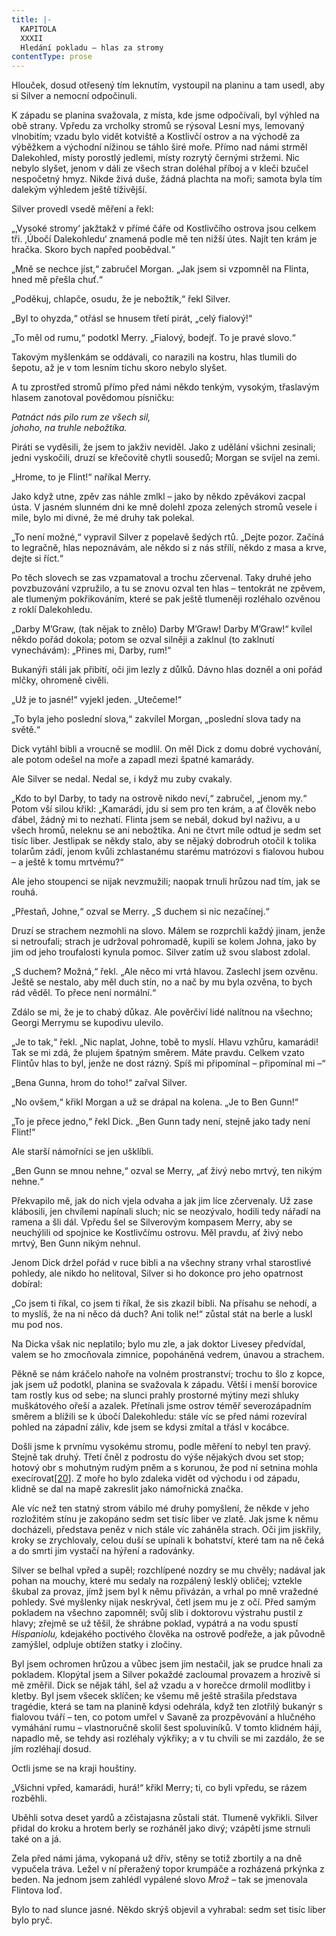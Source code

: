```yaml
---
title: |-
  KAPITOLA
  XXXII
  Hledání pokladu – hlas za stromy
contentType: prose
---
```


Hlouček, dosud otřesený tím leknutím, vystoupil na planinu a tam usedl, aby si Silver a nemocní odpočinuli.

K západu se planina svažovala, z místa, kde jsme odpočívali, byl výhled na obě strany. Vpředu za vrcholky stromů se rýsoval Lesní mys, lemovaný vlnobitím; vzadu bylo vidět kotviště a Kostlivčí ostrov a na východě za výběžkem a východní nížinou se táhlo širé moře. Přímo nad námi strměl Dalekohled, místy porostlý jedlemi, místy rozrytý černými stržemi. Nic nebylo slyšet, jenom v dáli ze všech stran doléhal příboj a v kleči bzučel nespočetný hmyz. Nikde živá duše, žádná plachta na moři; samota byla tím dalekým výhledem ještě tíživější.

Silver provedl vsedě měření a řekl:

„‚Vysoké stromy‘ jakžtakž v přímé čáře od Kostlivčího ostrova jsou celkem tři. ‚Úbočí Dalekohledu‘ znamená podle mě ten nižší útes. Najít ten krám je hračka. Skoro bych napřed poobědval.“

„Mně se nechce jíst,“ zabručel Morgan. „Jak jsem si vzpomněl na Flinta, hned mě přešla chuť.“

„Poděkuj, chlapče, osudu, že je nebožtík,“ řekl Silver.

„Byl to ohyzda,“ otřásl se hnusem třetí pirát, „celý fialový!“

„To měl od rumu,“ podotkl Merry. „Fialový, bodejť. To je pravé slovo.“

Takovým myšlenkám se oddávali, co narazili na kostru, hlas tlumili do šepotu, až je v tom lesním tichu skoro nebylo slyšet.

A tu zprostřed stromů přímo před námi někdo tenkým, vysokým, třaslavým hlasem zanotoval povědomou písničku:

_Patnáct nás pilo rum ze všech sil,  
johoho, na truhle nebožtíka._

Piráti se vyděsili, že jsem to jakživ neviděl. Jako z udělání všichni zesinali; jedni vyskočili, druzí se křečovitě chytli sousedů; Morgan se svíjel na zemi.

„Hrome, to je Flint!“ naříkal Merry.

Jako když utne, zpěv zas náhle zmlkl – jako by někdo zpěvákovi zacpal ústa. V jasném slunném dni ke mně dolehl zpoza zelených stromů vesele i mile, bylo mi divné, že mé druhy tak polekal.

„To není možné,“ vypravil Silver z popelavě šedých rtů. „Dejte pozor. Začíná to legračně, hlas nepoznávám, ale někdo si z nás střílí, někdo z masa a krve, dejte si říct.“

Po těch slovech se zas vzpamatoval a trochu zčervenal. Taky druhé jeho povzbuzování vzpružilo, a tu se znovu ozval ten hlas – tentokrát ne zpěvem, ale tlumeným pokřikováním, které se pak ještě tlumeněji rozléhalo ozvěnou z roklí Dalekohledu.

„Darby M’Graw, (tak nějak to znělo) Darby M’Graw! Darby M’Graw!“ kvílel někdo pořád dokola; potom se ozval silněji a zaklnul (to zaklnutí vynechávám): „Přines mi, Darby, rum!“

Bukanýři stáli jak přibití, oči jim lezly z důlků. Dávno hlas dozněl a oni pořád mlčky, ohromeně civěli.

„Už je to jasné!“ vyjekl jeden. „Utečeme!“

„To byla jeho poslední slova,“ zakvílel Morgan, „poslední slova tady na světě.“

Dick vytáhl bibli a vroucně se modlil. On měl Dick z domu dobré vychování, ale potom odešel na moře a zapadl mezi špatné kamarády.

Ale Silver se nedal. Nedal se, i když mu zuby cvakaly.

„Kdo to byl Darby, to tady na ostrově nikdo neví,“ zabručel, „jenom my.“ Potom vší silou křikl: „Kamarádi, jdu si sem pro ten krám, a ať člověk nebo ďábel, žádný mi to nezhatí. Flinta jsem se nebál, dokud byl naživu, a u všech hromů, neleknu se ani nebožtíka. Ani ne čtvrt míle odtud je sedm set tisíc liber. Jestlipak se někdy stalo, aby se nějaký dobrodruh otočil k tolika tolarům zádí, jenom kvůli zchlastanému starému matrózovi s fialovou hubou – a ještě k tomu mrtvému?“

Ale jeho stoupenci se nijak nevzmužili; naopak trnuli hrůzou nad tím, jak se rouhá.

„Přestaň, Johne,“ ozval se Merry. „S duchem si nic nezačínej.“

Druzí se strachem nezmohli na slovo. Málem se rozprchli každý jinam, jenže si netroufali; strach je udržoval pohromadě, kupili se kolem Johna, jako by jim od jeho troufalosti kynula pomoc. Silver zatím už svou slabost zdolal.

„S duchem? Možná,“ řekl. „Ale něco mi vrtá hlavou. Zaslechl jsem ozvěnu. Ještě se nestalo, aby měl duch stín, no a nač by mu byla ozvěna, to bych rád věděl. To přece není normální.“

Zdálo se mi, že je to chabý důkaz. Ale pověrčiví lidé nalítnou na všechno; Georgi Merrymu se kupodivu ulevilo.

„Je to tak,“ řekl. „Nic naplat, Johne, tobě to myslí. Hlavu vzhůru, kamarádi! Tak se mi zdá, že plujem špatným směrem. Máte pravdu. Celkem vzato Flintův hlas to byl, jenže ne dost rázný. Spíš mi připomínal – připomínal mi –“

„Bena Gunna, hrom do toho!“ zařval Silver.

„No ovšem,“ křikl Morgan a už se drápal na kolena. „Je to Ben Gunn!“

„To je přece jedno,“ řekl Dick. „Ben Gunn tady není, stejně jako tady není Flint!“

Ale starší námořníci se jen ušklíbli.

„Ben Gunn se mnou nehne,“ ozval se Merry, „ať živý nebo mrtvý, ten nikým nehne.“

Překvapilo mě, jak do nich vjela odvaha a jak jim líce zčervenaly. Už zase klábosili, jen chvílemi napínali sluch; nic se neozývalo, hodili tedy nářadí na ramena a šli dál. Vpředu šel se Silverovým kompasem Merry, aby se neuchýlili od spojnice ke Kostlivčímu ostrovu. Měl pravdu, ať živý nebo mrtvý, Ben Gunn nikým nehnul.

Jenom Dick držel pořád v ruce bibli a na všechny strany vrhal starostlivé pohledy, ale nikdo ho nelitoval, Silver si ho dokonce pro jeho opatrnost dobíral:

„Co jsem ti říkal, co jsem ti říkal, že sis zkazil bibli. Na přísahu se nehodí, a to myslíš, že na ni něco dá duch? Ani tolik ne!“ zůstal stát na berle a luskl mu pod nos.

Na Dicka však nic neplatilo; bylo mu zle, a jak doktor Livesey předvídal, valem se ho zmocňovala zimnice, popoháněná vedrem, únavou a strachem.

Pěkně se nám kráčelo nahoře na volném prostranství; trochu to šlo z kopce, jak jsem už podotkl, planina se svažovala k západu. Větší i menší borovice tam rostly kus od sebe; na slunci prahly prostorné mýtiny mezi shluky muškátového ořeší a azalek. Přetínali jsme ostrov téměř severozápadním směrem a blížili se k úbočí Dalekohledu: stále víc se před námi rozevíral pohled na západní záliv, kde jsem se kdysi zmítal a třásl v kocábce.

Došli jsme k prvnímu vysokému stromu, podle měření to nebyl ten pravý. Stejně tak druhý. Třetí čněl z podrostu do výše nějakých dvou set stop; hotový obr s mohutným rudým pněm a s korunou, že pod ní setnina mohla execírovat[\[20\]](./resources/undefined). Z moře ho bylo zdaleka vidět od východu i od západu, klidně se dal na mapě zakreslit jako námořnická značka.

Ale víc než ten statný strom vábilo mé druhy pomyšlení, že někde v jeho rozložitém stínu je zakopáno sedm set tisíc liber ve zlatě. Jak jsme k němu docházeli, představa peněz v nich stále víc zaháněla strach. Oči jim jiskřily, kroky se zrychlovaly, celou duší se upínali k bohatství, které tam na ně čeká a do smrti jim vystačí na hýření a radovánky.

Silver se belhal vpřed a supěl; rozchlípené nozdry se mu chvěly; nadával jak pohan na mouchy, které mu sedaly na rozpálený lesklý obličej; vztekle škubal za provaz, jímž jsem byl k němu přivázán, a vrhal po mně vražedné pohledy. Své myšlenky nijak neskrýval, četl jsem mu je z očí. Před samým pokladem na všechno zapomněl; svůj slib i doktorovu výstrahu pustil z hlavy; zřejmě se už těšil, že shrábne poklad, vypátrá a na vodu spustí _Hispaniolu,_ kdejakého poctivého člověka na ostrově podřeže, a jak původně zamýšlel, odpluje obtížen statky i zločiny.

Byl jsem ochromen hrůzou a vůbec jsem jim nestačil, jak se prudce hnali za pokladem. Klopýtal jsem a Silver pokaždé zacloumal provazem a hrozivě si mě změřil. Dick se nějak táhl, šel až vzadu a v horečce drmolil modlitby i kletby. Byl jsem všecek sklíčen; ke všemu mě ještě strašila představa tragédie, která se tam na planině kdysi odehrála, když ten zlotřilý bukanýr s fialovou tváří – ten, co potom umřel v Savaně za prozpěvování a hlučného vymáhání rumu – vlastnoručně skolil šest spoluviníků. V tomto klidném háji, napadlo mě, se tehdy asi rozléhaly výkřiky; a v tu chvíli se mi zazdálo, že se jím rozléhají dosud.

Octli jsme se na kraji houštiny.

„Všichni vpřed, kamarádi, hurá!“ křikl Merry; ti, co byli vpředu, se rázem rozběhli.

Uběhli sotva deset yardů a zčistajasna zůstali stát. Tlumeně vykřikli. Silver přidal do kroku a hrotem berly se rozháněl jako divý; vzápětí jsme strnuli také on a já.

Zela před námi jáma, vykopaná už dřív, stěny se totiž zbortily a na dně vypučela tráva. Ležel v ní přeražený topor krumpáče a rozházená prkýnka z beden. Na jednom jsem zahlédl vypálené slovo _Mrož –_ tak se jmenovala Flintova loď.

Bylo to nad slunce jasné. Někdo skrýš objevil a vyhrabal: sedm set tisíc liber bylo pryč.
